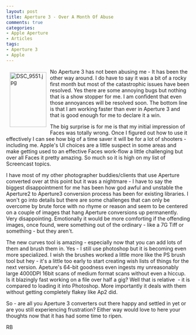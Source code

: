 ```yaml
---
layout: post
title: Aperture 3 - Over A Month Of Abuse
comments: true
categories:
- Apple Aperture
- Articles
tags:
- Aperture 3
- Apple
---
```

<a rel="lightbox" href="/wp-content/uploads/2010/03/DSC_9551.jpg"><img title="DSC_9551.jpg" src="/wp-content/uploads/2010/03/.thumbs/.DSC_9551.jpg" border="0" alt="DSC_9551.jpg" hspace="10" vspace="10" width="100" height="150" align="left" /></a>No Aperture 3 has not been abusing me - It has been the other way around. I do have to say it was a bit of a rocky first month but most of the catastrophic issues have been resolved. Yes there are some annoying bugs but nothing that is a show stopper for me. I am confident that even those annoyances will be resolved soon. The bottom line is that I am working faster than ever in Aperture 3 and that is good enough for me to declare it a win.

The big surprise is for me is that my initial impression of Faces was totally wrong. Once I figured out how to use it effectively I can see how big of a time saver it will be for a lot of shooters - including me. Apple's UI choices are a little suspect in some areas and make getting used to an effective Faces work-flow a little challenging but over all Faces it pretty amazing. So much so it is high on my list of Screencast topics.

I have most of my other photographer buddies/clients that use Aperture converted over at this point but it was a nightmare - I have to say the biggest disappointment for me has been how god awful and unstable the Aperture2 to Aperture3 conversion process has been for existing libraries. I won't go into details but there are some challenges that can only be overcome by brute force with no rhyme or reason and seem to be centered on a couple of images that hang Aperture conversions up permanently. Very disappointing. Emotionally it would be more comforting if the offending images, once found, were something out of the ordinary - like a 7G Tiff or something - but they aren't.

The new curves tool is amazing - especially now that you can add lots of them and brush them in. Yes - I still use photoshop but it is becoming even more specialized. I wish the brushes worked a little more like the PS brush tool but hey - it's a little too early to start creating wish lists of things for the next version. Apeture's 64-bit goodness even ingests my unreasonably large 4000DPI 16bit scans of medium format scans without even a hiccup. Is it blazingly fast working on a file over half a gig? Well that is relative  - it is compared to loading it into Photoshop. More importantly it deals with them without getting completely flakey like Ap2 did.

So - are all you Aperture 3 converters out there happy and settled in yet or are you still experiencing frustration? Either way would love to here your thoughts now that it has had some time to ripen.

RB